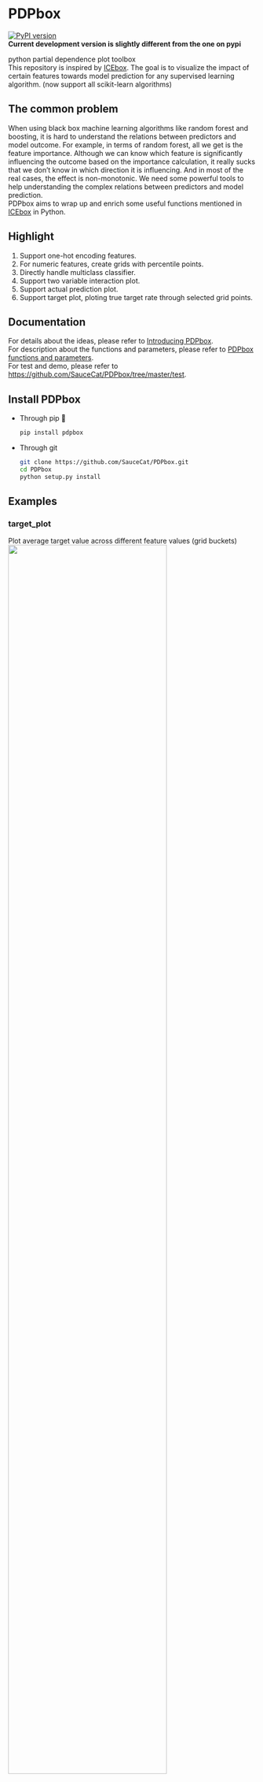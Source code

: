 # PDPbox
[![PyPI version](https://badge.fury.io/py/PDPbox.svg)](https://badge.fury.io/py/PDPbox)  
**Current development version is slightly different from the one on pypi**

python partial dependence plot toolbox  
This repository is inspired by [ICEbox](https://github.com/kapelner/ICEbox). The goal is to visualize the impact of certain features towards model prediction for any supervised learning algorithm. (now support all scikit-learn algorithms)

## The common problem
When using black box machine learning algorithms like random forest and boosting, it is hard to understand the relations between predictors and model outcome. For example, in terms of random forest, all we get is the feature importance. Although we can know which feature is significantly influencing the outcome based on the importance calculation, it really sucks that we don’t know in which direction it is influencing. And in most of the real cases, the effect is non-monotonic. We need some powerful tools to help understanding the complex relations between predictors and model prediction.  
PDPbox aims to wrap up and enrich some useful functions mentioned in [ICEbox](https://github.com/kapelner/ICEbox) in Python.

## Highlight
1. Support one-hot encoding features.
2. For numeric features, create grids with percentile points.
3. Directly handle multiclass classifier.
4. Support two variable interaction plot.
5. Support actual prediction plot.
6. Support target plot, ploting true target rate through selected grid points.

## Documentation
For details about the ideas, please refer to [Introducing PDPbox](https://medium.com/@SauceCat/introducing-pdpbox-2aa820afd312).  
For description about the functions and parameters, please refer to [PDPbox functions and parameters](https://github.com/SauceCat/PDPbox/blob/master/parameter.md).   
For test and demo, please refer to https://github.com/SauceCat/PDPbox/tree/master/test.

## Install PDPbox
- Through pip :100:
  ```bash
  pip install pdpbox
  ```
- Through git
  ```bash
  git clone https://github.com/SauceCat/PDPbox.git
  cd PDPbox
  python setup.py install
  ```

## Examples

### target_plot
Plot average target value across different feature values (grid buckets)  
<img src="https://github.com/SauceCat/pdpBox/blob/master/images/target_plot_inter.png" width="80%"><br>

### target_plot_interact
Plot average target value across different feature value combinations  
<img src="https://github.com/SauceCat/pdpBox/blob/master/images/target_plot_uni.png" width="80%"><br>

### Binary feature
- single variable plot with original points and individual lines    
  <img src="https://github.com/SauceCat/pdpBox/blob/master/images/binary_03.png" width="80%"><br>
- single variable plot with clustered individual lines    
  <img src="https://github.com/SauceCat/pdpBox/blob/master/images/binary_04.png" width="80%"><br>
- actual predictions plot for a single variable  
  <img src="https://github.com/SauceCat/PDPbox/blob/master/images/actual_preds_01.PNG" width="80%"><br>

### Numeric feature 
- single variable plot with percentile_range=(5, 95)    
  <img src="https://github.com/SauceCat/pdpBox/blob/master/images/numeric_05.png" width="80%"><br>
- single variable plot with customized grid points    
  <img src="https://github.com/SauceCat/pdpBox/blob/master/images/numeric_06.png" width="80%"><br>
- actual predictions plot for a single variable   
  <img src="https://github.com/SauceCat/PDPbox/blob/master/images/actual_preds_03.PNG" width="80%">

### One-hot encoding feature
- single variable plot with individual lines and original points    
  <img src="https://github.com/SauceCat/pdpBox/blob/master/images/onehot_01.png" width="80%"><br>
- single variable plot without centering the lines    
  <img src="https://github.com/SauceCat/pdpBox/blob/master/images/onehot_02.png" width="80%"><br>
- actual predictions plot for a single variable   
  <img src="https://github.com/SauceCat/PDPbox/blob/master/images/actual_preds_02.PNG" width="80%"><br>

### Multiclass
- single variable plot with individual lines and original points  
  <img src="https://github.com/SauceCat/pdpBox/blob/master/images/multi_02.png" width="80%"><br>

### Interaction between two variables
- the complete plot   
  <img src="https://github.com/SauceCat/pdpBox/blob/master/images/inter_01.png"><br>
- multiclass with only contour plots    
  <img src="https://github.com/SauceCat/pdpBox/blob/master/images/multi_03.png"><br>
